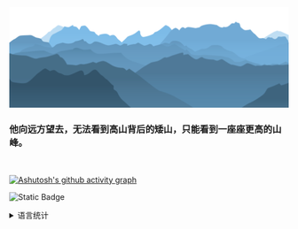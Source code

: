 <!-- ![Typing SVG](https://readme-typing-svg.demolab.com/?lines=Hello+there!;Hello+world!) -->


[![png](mt.png)](https://github.com/Aetherance?tab=repositories)

### **他向远方望去，无法看到高山背后的矮山，只能看到一座座更高的山峰。**

<br>
<!-- [![Anurag's GitHub stats](https://github-readme-stats.vercel.app/api?username=Aetherance&theme=tokyonight)](https://github.com/anuraghazra/github-readme-stats) ---->

[![Ashutosh's github activity graph](https://github-readme-activity-graph.vercel.app/graph?username=Aetherance&theme=react-dark)](https://github.com/ashutosh00710/github-readme-activity-graph)

![Static Badge](https://img.shields.io/badge/LeetCode-INK-brightgreen?style=for-the-badge&labelColor=%23607B8B&color=%238DB6CD)



<details>

[![Top Langs](https://github-readme-stats.vercel.app/api/top-langs/?username=Aetherance&layout=compact)]

<summary>语言统计
